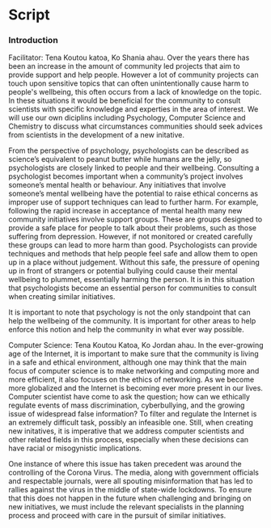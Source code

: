 # Script

### Introduction

Facilitator: Tena Koutou katoa, Ko Shania ahau. Over the years there has been an increase in the amount of community led projects that aim to provide support and help people. However a lot of community projects can touch upon sensitive topics that can often unintentionally cause harm to people's wellbeing, this often occurs from a lack of knowledge on the topic. In these situations it would be beneficial for the community to consult scientists with specific knowledge and experties in the area of interest. We will use our own diciplins including Psychology, Computer Science and Chemistry to discuss what circumstances communities should seek advices from scientists in the development of a new initative.

From the perspective of psychology, psychologists can be described as science’s equivalent to peanut butter while humans are the jelly, so psychologists are closely linked to people and their wellbeing. Consulting a psychologist becomes important when a community’s project involves someone’s mental health or behaviour. Any initiatives that involve someone’s mental wellbeing have the potential to raise ethical concerns as improper use of support techniques can lead to further harm. For example, following the rapid increase in acceptance of mental health many new community initiatives involve support groups. These are groups designed to provide a safe place for people to talk about their problems, such as those suffering from depression. However, if not monitored or created carefully these groups can lead to more harm than good. Psychologists can provide techniques and methods that help people feel safe and allow them to open up in a place without judgement. Without this safe, the pressure of opening up in front of strangers or potential bullying could cause their mental wellbeing to plummet, essentially harming the person. It is in this situation that psychologists become an essential person for communities to consult when creating similar initiatives.

It is important to note that psychology is not the only standpoint that can help the wellbeing of the community. It is important for other areas to help enforce this notion and help the community in what ever way possible.

Computer Science: Tena Koutou Katoa, Ko Jordan ahau. In the ever-growing age of the Internet, it is important to make sure that the community is living in a safe and ethical environment, although one may think that the main focus of computer science is to make networking and computing more and more efficient, it also focuses on the ethics of networking. As we become more globalized and the Internet is becoming ever more present in our lives. Computer scientist have come to ask the question; how can we ethically regulate events of mass discrimination, cyberbullying, and the growing issue of widespread false information? To filter and regulate the Internet is an extremely difficult task, possibly an infeasible one. Still, when creating new initatives, it is imperative that we address computer scientists and other related fields in this process, especially when these decisions can have racial or misogynistic implications.

One instance of where this issue has taken precedent was around the controlling of the Corona Virus. The media, along with government officials and respectable journals, were all spouting misinformation that has led to rallies against the virus in the middle of state-wide lockdowns. To ensure that this does not happen in the future when challenging and bringing on new initiatives, we must include the relevant specialists in the planning process and proceed with care in the pursuit of similar initiatives.
